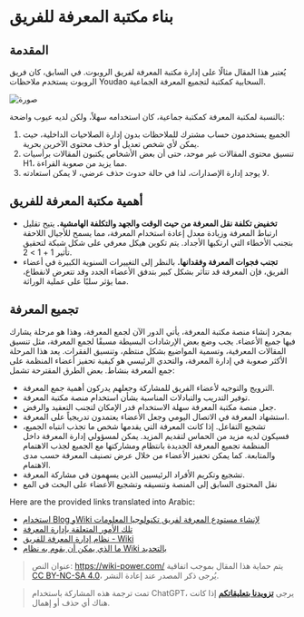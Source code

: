 # بناء مكتبة المعرفة للفريق

## المقدمة

يُعتبر هذا المقال مثالًا على إدارة مكتبة المعرفة لفريق الروبوت. في السابق، كان فريق الروبوت يستخدم ملاحظات Youdao السحابية كمكتبة لتجميع المعرفة الجماعية.

![صورة](https://media.wiki-power.com/img/20201203152655.jpg)

بالنسبة لمكتبة المعرفة كمكتبة جماعية، كان استخدامه سهلاً، ولكن لديه عيوب واضحة:

1. الجميع يستخدمون حساب مشترك للملاحظات بدون إدارة الصلاحيات الداخلية، حيث يمكن لأي شخص تعديل أو حذف محتوى الآخرين بحرية.
2. تنسيق محتوى المقالات غير موحد، حتى أن بعض الأشخاص يكتبون المقالات برأسيات H1، مما يزيد من صعوبة القراءة.
3. لا يوجد إدارة الإصدارات، لذا في حالة حدوث حذف عرضي، لا يمكن استعادته.

## أهمية مكتبة المعرفة للفريق

- **تخفيض تكلفة نقل المعرفة من حيث الوقت والجهد والتكلفة الهامشية.** يتيح تقليل ارتباط المعرفة وزيادة معدل إعادة استخدام المعرفة، مما يسمح للأجيال اللاحقة بتجنب الأخطاء التي ارتكبها الأجداد. يتم تكوين هيكل معرفي على شكل شبكة لتحقيق تأثير 1 + 1 > 2.
- **تجنب فجوات المعرفة وفقدانها.** بالنظر إلى التغييرات السنوية الكبيرة في أعضاء الفريق، فإن المعرفة قد تتأثر بشكل كبير بتدفق الأعضاء الجدد وقد تتعرض لانقطاع، مما يؤثر سلبًا على عملية الوراثة.

## تجميع المعرفة

بمجرد إنشاء منصة مكتبة المعرفة، يأتي الدور الآن لجمع المعرفة، وهذا هو مرحلة يشارك فيها جميع الأعضاء. يجب وضع بعض الإرشادات البسيطة مسبقًا لجمع المعرفة، مثل تنسيق المقالات المعرفية، وتسمية المواضيع بشكل منتظم، وتنسيق الفقرات. يعد هذا المرحلة الأكثر صعوبة في إدارة المعرفة، والتحدي الرئيسي هو كيفية تحفيز أعضاء المنظمة على جمع المعرفة بنشاط. بعض الطرق المقترحة تشمل:

- الترويج والتوجيه لأعضاء الفريق للمشاركة وجعلهم يدركون أهمية جمع المعرفة.
- توفير التدريب والتبادلات المناسبة بشأن استخدام منصة مكتبة المعرفة.
- جعل منصة مكتبة المعرفة سهلة الاستخدام قدر الإمكان لتجنب التعقيد والرفض.
- استشهاد المعرفة في الاتصال اليومي وجعل الأعضاء يعتمدون تدريجياً على المعرفة.
- تشجيع التفاعل. إذا كانت المعرفة التي يقدمها شخص ما تجذب انتباه الجميع، فسيكون لديه مزيد من الحماس لتقديم المزيد. يمكن لمسؤولي إدارة المعرفة داخل المنظمة تجميع المعرفة الجديدة بانتظام ومشاركتها مع الجميع لجذب الاهتمام والمتابعة. كما يمكن تحفيز الأعضاء من خلال عرض تصنيف المعرفة حسب مدى الاهتمام.
- تشجيع وتكريم الأفراد الرئيسيين الذين يسهمون في مشاركة المعرفة.
- نقل المحتوى السابق إلى المنصة وتنسيقه وتشجيع الأعضاء على البحث في المع

Here are the provided links translated into Arabic:

- [استخدام Blog وWiki لإنشاء مستودع المعرفة لفريق تكنولوجيا المعلومات](https://www.cnblogs.com/chwkai/archive/2005/12/29/307761.html)
- [تلك الأمور المتعلقة بإدارة المعرفة](https://tonybai.com/2011/11/23/those-things-about-knowledge-management/)
- [نظام إدارة المعرفة للفريق - Wiki](http://blog.davidrobot.com/2014/06/team_knowledge_management.html)
- [ما الذي يمكن أن يقوم به نظام Wiki بالتحديد](http://blog.davidrobot.com/2014/07/the_function_of_wiki.html)

> عنوان النص: <https://wiki-power.com/>
> يتم حماية هذا المقال بموجب اتفاقية [CC BY-NC-SA 4.0](https://creativecommons.org/licenses/by/4.0/deed.zh)، يُرجى ذكر المصدر عند إعادة النشر.

> تمت ترجمة هذه المشاركة باستخدام ChatGPT، يرجى [**تزويدنا بتعليقاتكم**](https://github.com/linyuxuanlin/Wiki_MkDocs/issues/new) إذا كانت هناك أي حذف أو إهمال.
